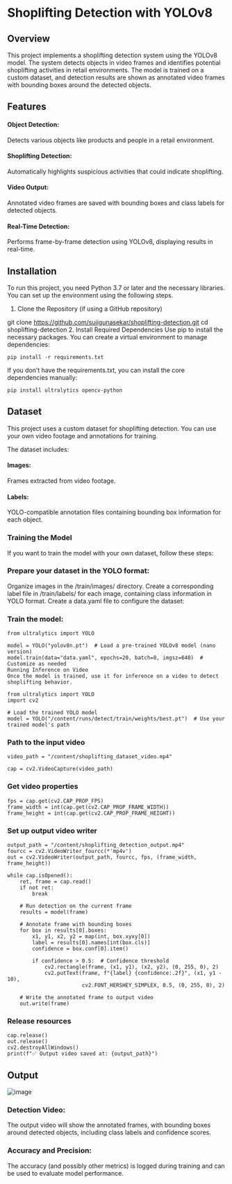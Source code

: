 # Shoplifting Detection with YOLOv8

## Overview
This project implements a shoplifting detection system using the YOLOv8 model. The system detects objects in video frames and identifies potential shoplifting activities in retail environments. The model is trained on a custom dataset, and detection results are shown as annotated video frames with bounding boxes around the detected objects.
## Features
#### Object Detection: 
Detects various objects like products and people in a retail environment.
#### Shoplifting Detection:
Automatically highlights suspicious activities that could indicate shoplifting.
#### Video Output: 
Annotated video frames are saved with bounding boxes and class labels for detected objects.
#### Real-Time Detection:
Performs frame-by-frame detection using YOLOv8, displaying results in real-time.
## Installation
To run this project, you need Python 3.7 or later and the necessary libraries. You can set up the environment using the following steps.

1. Clone the Repository (if using a GitHub repository)

git clone https://github.com/sujigunasekar/shoplifting-detection.git
cd shoplifting-detection
2. Install Required Dependencies
Use pip to install the necessary packages. You can create a virtual environment to manage dependencies:
```
pip install -r requirements.txt
```
If you don’t have the requirements.txt, you can install the core dependencies manually:
```
pip install ultralytics opencv-python
```
## Dataset
This project uses a custom dataset for shoplifting detection. You can use your own video footage and annotations for training.

The dataset includes:

#### Images: 
Frames extracted from video footage.
#### Labels:
YOLO-compatible annotation files containing bounding box information for each object.
### Training the Model
If you want to train the model with your own dataset, follow these steps:

### Prepare your dataset in the YOLO format:

Organize images in the /train/images/ directory.
Create a corresponding label file in /train/labels/ for each image, containing class information in YOLO format.
Create a data.yaml file to configure the dataset:

### Train the model:
```
from ultralytics import YOLO

model = YOLO("yolov8n.pt")  # Load a pre-trained YOLOv8 model (nano version)
model.train(data="data.yaml", epochs=20, batch=8, imgsz=640)  # Customize as needed
Running Inference on Video
Once the model is trained, use it for inference on a video to detect shoplifting behavior.

from ultralytics import YOLO
import cv2

# Load the trained YOLO model
model = YOLO("/content/runs/detect/train/weights/best.pt")  # Use your trained model's path
```
### Path to the input video
```
video_path = "/content/shoplifting_dataset_video.mp4"

cap = cv2.VideoCapture(video_path)
```
### Get video properties
```
fps = cap.get(cv2.CAP_PROP_FPS)
frame_width = int(cap.get(cv2.CAP_PROP_FRAME_WIDTH))
frame_height = int(cap.get(cv2.CAP_PROP_FRAME_HEIGHT))
```
### Set up output video writer
```
output_path = "/content/shoplifting_detection_output.mp4"
fourcc = cv2.VideoWriter_fourcc(*'mp4v')
out = cv2.VideoWriter(output_path, fourcc, fps, (frame_width, frame_height))

while cap.isOpened():
    ret, frame = cap.read()
    if not ret:
        break

    # Run detection on the current frame
    results = model(frame)

    # Annotate frame with bounding boxes
    for box in results[0].boxes:
        x1, y1, x2, y2 = map(int, box.xyxy[0])
        label = results[0].names[int(box.cls)]
        confidence = box.conf[0].item()

        if confidence > 0.5:  # Confidence threshold
            cv2.rectangle(frame, (x1, y1), (x2, y2), (0, 255, 0), 2)
            cv2.putText(frame, f"{label} {confidence:.2f}", (x1, y1 - 10),
                        cv2.FONT_HERSHEY_SIMPLEX, 0.5, (0, 255, 0), 2)

    # Write the annotated frame to output video
    out.write(frame)
```
### Release resources
```
cap.release()
out.release()
cv2.destroyAllWindows()
print(f"✅ Output video saved at: {output_path}")
```
## Output
![image](https://github.com/user-attachments/assets/9fb86b77-a972-441f-be50-f010de2f3761)

### Detection Video: 
The output video will show the annotated frames, with bounding boxes around detected objects, including class labels and confidence scores.
### Accuracy and Precision:
The accuracy (and possibly other metrics) is logged during training and can be used to evaluate model performance.



